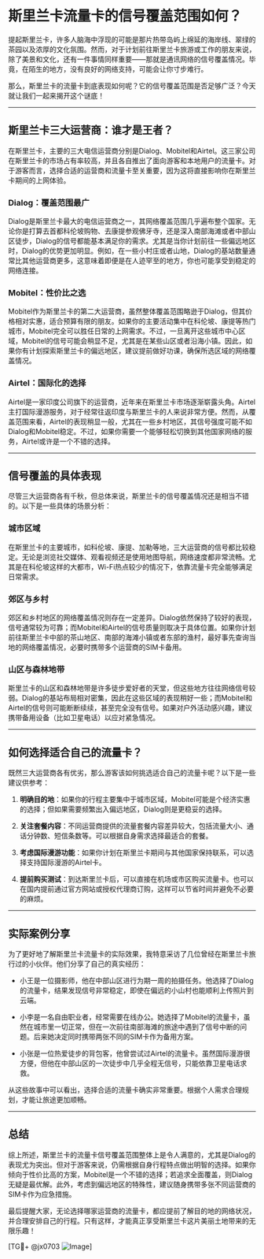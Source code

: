 # 斯里兰卡流量卡的信号覆盖范围如何？

提起斯里兰卡，许多人脑海中浮现的可能是那片热带岛屿上绵延的海岸线、翠绿的茶园以及浓厚的文化氛围。然而，对于计划前往斯里兰卡旅游或工作的朋友来说，除了美景和文化，还有一件事情同样重要——那就是通讯网络的信号覆盖情况。毕竟，在陌生的地方，没有良好的网络支持，可能会让你寸步难行。

那么，斯里兰卡的流量卡到底表现如何呢？它的信号覆盖范围是否足够广泛？今天就让我们一起来揭开这个谜底！

---

## 斯里兰卡三大运营商：谁才是王者？

在斯里兰卡，主要的三大电信运营商分别是Dialog、Mobitel和Airtel。这三家公司在斯里兰卡的市场占有率较高，并且各自推出了面向游客和本地用户的流量卡。对于游客而言，选择合适的运营商和流量卡至关重要，因为这将直接影响你在斯里兰卡期间的上网体验。

### Dialog：覆盖范围最广

Dialog是斯里兰卡最大的电信运营商之一，其网络覆盖范围几乎遍布整个国家。无论你是打算去首都科伦坡购物、去康提参观佛牙寺，还是深入南部海滩或者中部山区徒步，Dialog的信号都能基本满足你的需求。尤其是当你计划前往一些偏远地区时，Dialog的优势更加明显。例如，在一些小村庄或者山地，Dialog的基站数量通常比其他运营商更多，这意味着即便是在人迹罕至的地方，你也可能享受到稳定的网络连接。

### Mobitel：性价比之选

Mobitel作为斯里兰卡的第二大运营商，虽然整体覆盖范围略逊于Dialog，但其价格相对实惠，适合预算有限的朋友。如果你的主要活动集中在科伦坡、康提等热门城市，Mobitel完全可以胜任日常的上网需求。不过，一旦离开这些城市中心区域，Mobitel的信号可能会稍显不足，尤其是在某些山区或者沿海小镇。因此，如果你有计划探索斯里兰卡的偏远地区，建议提前做好功课，确保所选区域的网络覆盖情况。

### Airtel：国际化的选择

Airtel是一家印度公司旗下的运营商，近年来在斯里兰卡市场逐渐崭露头角。Airtel主打国际漫游服务，对于经常往返印度与斯里兰卡的人来说非常方便。然而，从覆盖范围来看，Airtel的表现稍显一般，尤其在一些乡村地区，其信号强度可能不如Dialog和Mobitel稳定。不过，如果你需要一个能够轻松切换到其他国家网络的服务，Airtel或许是一个不错的选择。

---

## 信号覆盖的具体表现

尽管三大运营商各有千秋，但总体来说，斯里兰卡的信号覆盖情况还是相当不错的。以下是一些具体的场景分析：

### 城市区域

在斯里兰卡的主要城市，如科伦坡、康提、加勒等地，三大运营商的信号都比较稳定。无论是浏览社交媒体、观看视频还是使用地图导航，网络速度都非常流畅。尤其是在科伦坡这样的大都市，Wi-Fi热点较少的情况下，依靠流量卡完全能够满足日常需求。

### 郊区与乡村

郊区和乡村地区的网络覆盖情况则存在一定差异。Dialog依然保持了较好的表现，信号通常较为可靠；而Mobitel和Airtel的信号质量则取决于具体位置。如果你计划前往斯里兰卡中部的茶山地区、南部的海滩小镇或者东部的渔村，最好事先查询当地的网络覆盖情况，必要时携带多个运营商的SIM卡备用。

### 山区与森林地带

斯里兰卡的山区和森林地带是许多徒步爱好者的天堂，但这些地方往往网络信号较弱。Dialog的基站布局相对密集，因此在这些区域的表现稍好一些；而Mobitel和Airtel的信号则可能断断续续，甚至完全没有信号。如果对户外活动感兴趣，建议携带备用设备（比如卫星电话）以应对紧急情况。

---

## 如何选择适合自己的流量卡？

既然三大运营商各有优劣，那么游客该如何挑选适合自己的流量卡呢？以下是一些建议供参考：

1. **明确目的地**：如果你的行程主要集中于城市区域，Mobitel可能是个经济实惠的选择；但如果需要频繁出入偏远地区，Dialog则是更稳妥的选择。
   
2. **关注套餐内容**：不同运营商提供的流量套餐内容差异较大，包括流量大小、通话分钟数、短信条数等。可以根据自身需求选择最适合的套餐。

3. **考虑国际漫游功能**：如果你计划在斯里兰卡期间与其他国家保持联系，可以选择支持国际漫游的Airtel卡。

4. **提前购买测试**：到达斯里兰卡后，可以直接在机场或市区购买流量卡。也可以在国内提前通过官方网站或授权代理商订购，这样可以节省时间并避免不必要的麻烦。

---

## 实际案例分享

为了更好地了解斯里兰卡流量卡的实际效果，我特意采访了几位曾经在斯里兰卡旅行过的小伙伴。他们分享了自己的真实经历：

- 小王是一位摄影师，他在中部山区进行为期一周的拍摄任务。他选择了Dialog的流量卡，结果发现信号非常稳定，即使在偏远的小山村也能顺利上传照片到云端。
  
- 小李是一名自由职业者，经常需要在线办公。她选择了Mobitel的流量卡，虽然在城市里一切正常，但在一次前往南部海滩的旅途中遇到了信号中断的问题。后来她决定同时携带两张不同的SIM卡作为备用方案。

- 小张是一位热爱徒步的背包客，他曾尝试过Airtel的流量卡。虽然国际漫游很方便，但他在中部山区的一次徒步中几乎全程无信号，只能依靠卫星电话求救。

从这些故事中可以看出，选择合适的流量卡确实非常重要。根据个人需求合理规划，才能让旅途更加顺畅。

---

## 总结

综上所述，斯里兰卡的流量卡信号覆盖范围整体上是令人满意的，尤其是Dialog的表现尤为突出。但对于游客来说，仍需根据自身行程特点做出明智的选择。如果你倾向于性价比高的方案，Mobitel是一个不错的选择；若追求全面覆盖，则Dialog无疑是最优解。此外，考虑到偏远地区的特殊性，建议随身携带多张不同运营商的SIM卡作为应急措施。

最后提醒大家，无论选择哪家运营商的流量卡，都应提前了解目的地的网络状况，并合理安排自己的行程。只有这样，才能真正享受斯里兰卡这片美丽土地带来的无限乐趣！

[TG💪+ @jx0703 ![Image](https://github.com/user-attachments/assets/dbca1d08-cadb-493c-b0ec-ad6f7a83f270)]